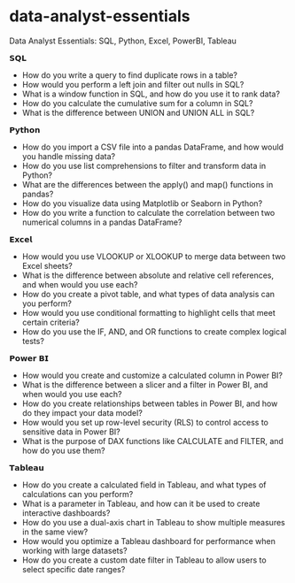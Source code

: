 # data-analyst-essentials
Data Analyst Essentials: SQL, Python, Excel, PowerBI, Tableau

𝗦𝗤𝗟
- How do you write a query to find duplicate rows in a table?
- How would you perform a left join and filter out nulls in SQL?
- What is a window function in SQL, and how do you use it to rank data?
- How do you calculate the cumulative sum for a column in SQL?
- What is the difference between UNION and UNION ALL in SQL?

𝗣𝘆𝘁𝗵𝗼𝗻
- How do you import a CSV file into a pandas DataFrame, and how would you handle missing data?
- How do you use list comprehensions to filter and transform data in Python?
- What are the differences between the apply() and map() functions in pandas?
- How do you visualize data using Matplotlib or Seaborn in Python?
- How do you write a function to calculate the correlation between two numerical columns in a pandas DataFrame?

𝗘𝘅𝗰𝗲𝗹
- How would you use VLOOKUP or XLOOKUP to merge data between two Excel sheets?
- What is the difference between absolute and relative cell references, and when would you use each?
- How do you create a pivot table, and what types of data analysis can you perform?
- How would you use conditional formatting to highlight cells that meet certain criteria?
- How do you use the IF, AND, and OR functions to create complex logical tests?

𝗣𝗼𝘄𝗲𝗿 𝗕𝗜
- How would you create and customize a calculated column in Power BI?
- What is the difference between a slicer and a filter in Power BI, and when would you use each?
- How do you create relationships between tables in Power BI, and how do they impact your data model?
- How would you set up row-level security (RLS) to control access to sensitive data in Power BI?
- What is the purpose of DAX functions like CALCULATE and FILTER, and how do you use them?

𝗧𝗮𝗯𝗹𝗲𝗮𝘂
- How do you create a calculated field in Tableau, and what types of calculations can you perform?
- What is a parameter in Tableau, and how can it be used to create interactive dashboards?
- How do you use a dual-axis chart in Tableau to show multiple measures in the same view?
- How would you optimize a Tableau dashboard for performance when working with large datasets?
- How do you create a custom date filter in Tableau to allow users to select specific date ranges?

